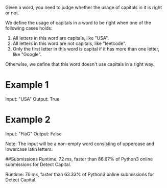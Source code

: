 Given a word, you need to judge whether the usage of capitals in it is right or not.

We define the usage of capitals in a word to be right when one of the following cases holds:

1. All letters in this word are capitals, like "USA".
2. All letters in this word are not capitals, like "leetcode".
3. Only the first letter in this word is capital if it has more than one letter, like "Google".

Otherwise, we define that this word doesn't use capitals in a right way.

# Example 1
Input: "USA"
Output: True

# Example 2
Input: "FlaG"
Output: False

Note: The input will be a non-empty word consisting of uppercase and lowercase latin letters.


##Submissions
Runtime: 72 ms, faster than 86.67% of Python3 online submissions for Detect Capital.

Runtime: 76 ms, faster than 63.33% of Python3 online submissions for Detect Capital.

